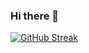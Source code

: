 ### Hi there 👋

[![GitHub Streak](https://streak-stats.demolab.com?user=DenverCoder1)](https://git.io/streak-stats)
